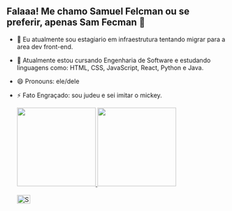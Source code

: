 ## Falaaa! Me chamo Samuel Felcman ou se preferir, apenas Sam Fecman 👋

- 🔭 Eu atualmente sou estagiario em infraestrutura tentando migrar para a area dev front-end.
- 🌱 Atualmente estou cursando Engenharia de Software e estudando linguagens como: HTML, CSS, JavaScript, React, Python e Java.
- 😄 Pronouns: ele/dele
- ⚡ Fato Engraçado: sou judeu e sei imitar o mickey.

  <div>
    <a href="https://github.com/samfelcman">
    <img height="180em" src="https://github-readme-stats.vercel.app/api?username=samfelcman&show_icons=true&theme=tokyonight&include_all_commits=true&count_private=true"/>
    <img height="180em" src="https://github-readme-stats.vercel.app/api/top-langs/?username=samfelcman&layout=compact&langs_count=16&theme=tokyonight"/>
  </div>

  <div style="display: inline_block"><br>
  <img align="center" alt="Sam-HTML" height="20" width="30" <img src="https://cdn.jsdelivr.net/gh/devicons/devicon@latest/icons/html5/html5-original-wordmark.svg" />
    
  </div>
    
